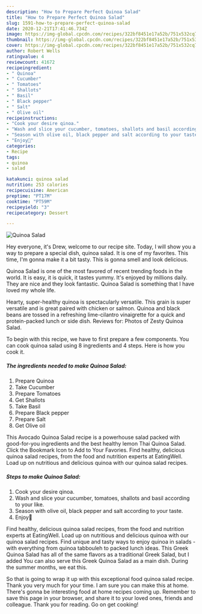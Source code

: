 ```yaml
---
description: "How to Prepare Perfect Quinoa Salad"
title: "How to Prepare Perfect Quinoa Salad"
slug: 1591-how-to-prepare-perfect-quinoa-salad
date: 2020-12-21T17:41:46.734Z
image: https://img-global.cpcdn.com/recipes/322bf8451e17a52b/751x532cq70/quinoa-salad-recipe-main-photo.jpg
thumbnail: https://img-global.cpcdn.com/recipes/322bf8451e17a52b/751x532cq70/quinoa-salad-recipe-main-photo.jpg
cover: https://img-global.cpcdn.com/recipes/322bf8451e17a52b/751x532cq70/quinoa-salad-recipe-main-photo.jpg
author: Robert Wells
ratingvalue: 4
reviewcount: 41672
recipeingredient:
- " Quinoa"
- " Cucumber"
- " Tomatoes"
- " Shallots"
- " Basil"
- " Black pepper"
- " Salt"
- " Olive oil"
recipeinstructions:
- "Cook your desire qinoa."
- "Wash and slice your cucumber, tomatoes, shallots and basil according to your like."
- "Season with olive oil, black pepper and salt according to your taste."
- "Enjoy🤤"
categories:
- Recipe
tags:
- quinoa
- salad

katakunci: quinoa salad 
nutrition: 253 calories
recipecuisine: American
preptime: "PT17M"
cooktime: "PT59M"
recipeyield: "3"
recipecategory: Dessert

---
```



![Quinoa Salad](https://img-global.cpcdn.com/recipes/322bf8451e17a52b/751x532cq70/quinoa-salad-recipe-main-photo.jpg)

Hey everyone, it's Drew, welcome to our recipe site. Today, I will show you a way to prepare a special dish, quinoa salad. It is one of my favorites. This time, I'm gonna make it a bit tasty. This is gonna smell and look delicious.

Quinoa Salad is one of the most favored of recent trending foods in the world. It is easy, it is quick, it tastes yummy. It's enjoyed by millions daily. They are nice and they look fantastic. Quinoa Salad is something that I have loved my whole life.

Hearty, super-healthy quinoa is spectacularly versatile. This grain is super versatile and is great paired with chicken or salmon. Quinoa and black beans are tossed in a refreshing lime-cilantro vinaigrette for a quick and protein-packed lunch or side dish. Reviews for: Photos of Zesty Quinoa Salad.


To begin with this recipe, we have to first prepare a few components. You can cook quinoa salad using 8 ingredients and 4 steps. Here is how you cook it.

<!--inarticleads1-->

##### The ingredients needed to make Quinoa Salad:

1. Prepare  Quinoa
1. Take  Cucumber
1. Prepare  Tomatoes
1. Get  Shallots
1. Take  Basil
1. Prepare  Black pepper
1. Prepare  Salt
1. Get  Olive oil


This Avocado Quinoa Salad recipe is a powerhouse salad packed with good-for-you ingredients and the best healthy lemon Thai Quinoa Salad. Click the Bookmark Icon to Add to Your Favories. Find healthy, delicious quinoa salad recipes, from the food and nutrition experts at EatingWell. Load up on nutritious and delicious quinoa with our quinoa salad recipes. 

<!--inarticleads2-->

##### Steps to make Quinoa Salad:

1. Cook your desire qinoa.
1. Wash and slice your cucumber, tomatoes, shallots and basil according to your like.
1. Season with olive oil, black pepper and salt according to your taste.
1. Enjoy🤤


Find healthy, delicious quinoa salad recipes, from the food and nutrition experts at EatingWell. Load up on nutritious and delicious quinoa with our quinoa salad recipes. Find unique and tasty ways to enjoy quinoa in salads - with everything from quinoa tabbouleh to packed lunch ideas. This Greek Quinoa Salad has all of the same flavors as a traditional Greek Salad, but I added You can also serve this Greek Quinoa Salad as a main dish. During the summer months, we eat this. 

So that is going to wrap it up with this exceptional food quinoa salad recipe. Thank you very much for your time. I am sure you can make this at home. There's gonna be interesting food at home recipes coming up. Remember to save this page in your browser, and share it to your loved ones, friends and colleague. Thank you for reading. Go on get cooking!
